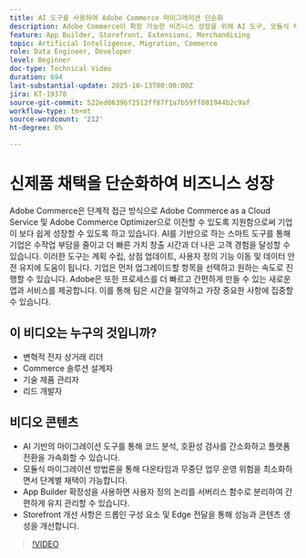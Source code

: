 ```yaml
---
title: AI 도구를 사용하여 Adobe Commerce 마이그레이션 단순화
description: Adobe Commerce이 확장 가능한 비즈니스 성장을 위해 AI 도구, 모듈식 채택 및 신속한 개발을 통해 클라우드 마이그레이션을 간소화하는 방법에 대해 알아봅니다.
feature: App Builder, Storefront, Extensions, Merchandising
topic: Artificial Intelligence, Migration, Commerce
role: Data Engineer, Developer
level: Beginner
doc-type: Technical Video
duration: 694
last-substantial-update: 2025-10-13T00:00:00Z
jira: KT-19378
source-git-commit: 522ed06396f2512ff87f1a7b59ff081944b2c9af
workflow-type: tm+mt
source-wordcount: '212'
ht-degree: 0%

---
```



# 신제품 채택을 단순화하여 비즈니스 성장

Adobe Commerce은 단계적 접근 방식으로 Adobe Commerce as a Cloud Service 및 Adobe Commerce Optimizer으로 이전할 수 있도록 지원함으로써 기업이 보다 쉽게 성장할 수 있도록 하고 있습니다. AI를 기반으로 하는 스마트 도구를 통해 기업은 수작업 부담을 줄이고 더 빠른 가치 창출 시간과 더 나은 고객 경험을 달성할 수 있습니다. 이러한 도구는 계획 수립, 상점 업데이트, 사용자 정의 기능 이동 및 데이터 안전 유지에 도움이 됩니다. 기업은 먼저 업그레이드할 항목을 선택하고 원하는 속도로 진행할 수 있습니다. Adobe은 또한 프로세스를 더 빠르고 간편하게 만들 수 있는 새로운 앱과 서비스를 제공합니다. 이를 통해 팀은 시간을 절약하고 가장 중요한 사항에 집중할 수 있습니다.

## 이 비디오는 누구의 것입니까?

* 변혁적 전자 상거래 리더
* Commerce 솔루션 설계자
* 기술 제품 관리자
* 리드 개발자

## 비디오 콘텐츠

* AI 기반의 마이그레이션 도구를 통해 코드 분석, 호환성 검사를 간소화하고 플랫폼 전환을 가속화할 수 있습니다.
* 모듈식 마이그레이션 방법론을 통해 다운타임과 무중단 업무 운영 위험을 최소화하면서 단계별 채택이 가능합니다.
* App Builder 확장성을 사용하면 사용자 정의 논리를 서버리스 함수로 분리하여 간편하게 유지 관리할 수 있습니다.
* Storefront 개선 사항은 드롭인 구성 요소 및 Edge 전달을 통해 성능과 콘텐츠 생성을 개선합니다.

>[!VIDEO](https://video.tv.adobe.com/v/3475755/?learn=on&enablevpops&captions=kor)
